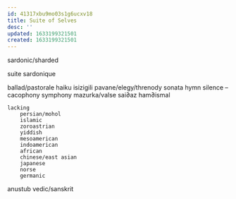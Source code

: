```yaml
---
id: 41317xbu9mo03s1g6ucxv18
title: Suite of Selves
desc: ''
updated: 1633199321501
created: 1633199321501
---
```


sardonic/sharded

suite sardonique

ballad/pastorale
haiku
isizigili
pavane/elegy/threnody
sonata
hymn
silence – cacophony
symphony
mazurka/valse
sai∂az
ham∂ismal

    lacking
        persian/mohol
        islamic
        zoroastrian
        yiddish
        mesoamerican
        indoamerican
        african
        chinese/east asian
        japanese
        norse
        germanic

anustub
    vedic/sanskrit
